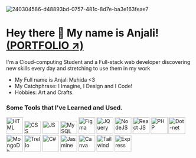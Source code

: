 ![240304586-d48893bd-0757-481c-8d7e-ba3e163feae7](https://github.com/AnjiCodes/AnjiCodes/assets/123791534/f8c21b41-40b0-429b-8c11-8eea13acee17)

# Hey there 👻 My name is Anjali! [(PORTFOLIO ↗)](https://react-portfolio-anjali.vercel.app/)
<p> I'm a Cloud-computing Student and a Full-stack web developer discovering new skills every day and stretching to use them in my work </p>

- My Full name is Anjali Mahida <3 <br>
- My Catchphrase: I Imagine, I Design and I Code! <br>
- Hobbies: Art and Crafts.

### Some Tools that I've Learned and Used.
<p align="left">
<img src="https://cdn.jsdelivr.net/gh/devicons/devicon/icons/html5/html5-plain-wordmark.svg" alt="HTML" width="45" height="45"/>
<img src="https://cdn.jsdelivr.net/gh/devicons/devicon/icons/css3/css3-original-wordmark.svg" alt="CSS" width="45" height="35"/>
<img src="https://cdn.jsdelivr.net/gh/devicons/devicon/icons/javascript/javascript-original.svg" alt="JS" width="45" height="35" />
<img src="https://cdn.jsdelivr.net/gh/devicons/devicon/icons/mysql/mysql-original-wordmark.svg" alt="MySQL" width="45" height="35" />
<img src="https://cdn.jsdelivr.net/gh/devicons/devicon/icons/figma/figma-original.svg" alt="Figma" width="45" height="45"/>
<img src="https://cdn.jsdelivr.net/gh/devicons/devicon/icons/jquery/jquery-original-wordmark.svg" alt="JQuery" width="45" height="45" />      
<img src="https://cdn.jsdelivr.net/gh/devicons/devicon/icons/nodejs/nodejs-original-wordmark.svg" alt="NodeJS" width="45" height="45"/>
<img src="https://cdn.jsdelivr.net/gh/devicons/devicon/icons/react/react-original-wordmark.svg"alt="React JS" width="45" height="45" />
<img src="https://cdn.jsdelivr.net/gh/devicons/devicon/icons/php/php-plain.svg" alt="PHP" width="45" height="45" />
<img src="https://cdn.jsdelivr.net/gh/devicons/devicon/icons/dot-net/dot-net-original-wordmark.svg" alt="Dot-net" width="45" height="45" />       
<img src="https://cdn.jsdelivr.net/gh/devicons/devicon/icons/mongodb/mongodb-original-wordmark.svg" alt="MongoDb" width="45" height="45" />  
<img src="https://cdn.jsdelivr.net/gh/devicons/devicon/icons/trello/trello-plain-wordmark.svg" alt="Trello" width="45" height="45" />  
<img src="https://cdn.jsdelivr.net/gh/devicons/devicon/icons/csharp/csharp-original.svg" alt="C#" width="45" height="45" />        
<img src="https://cdn.jsdelivr.net/gh/devicons/devicon/icons/jasmine/jasmine-plain-wordmark.svg" alt="Jasmine" width="45" height="45" />   
<img src="https://cdn.jsdelivr.net/gh/devicons/devicon/icons/canva/canva-original.svg" alt="Canva" width="45" height="45" />
<img src="https://cdn.jsdelivr.net/gh/devicons/devicon/icons/tailwindcss/tailwindcss-original-wordmark.svg" alt="Tailwind" width="45" height="45" />
<img src="https://cdn.jsdelivr.net/gh/devicons/devicon/icons/express/express-original.svg" alt="Express" width="45" height="45" />

